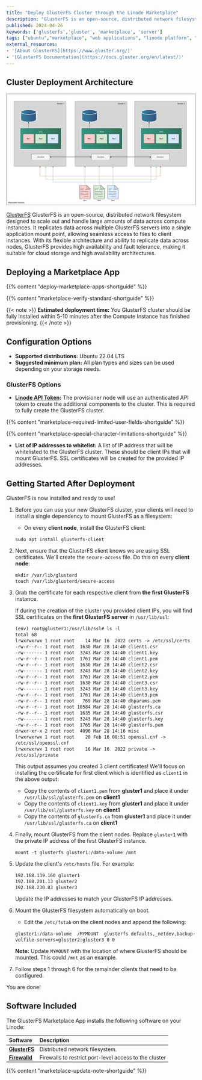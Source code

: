 ```yaml
---
title: "Deploy GlusterFS Cluster through the Linode Marketplace"
description: "GlusterFS is an open-source, distributed network filesystem designed to scale out and handle large amounts of data across compute instances. It replicates data across multiple GlusterFS servers into a single application mount point, allowing seamless access to files to client instances. With its flexible architecture and ability to replicate data across nodes, GlusterFS provides high availability and fault tolerance, making it suitable for cloud storage and high availability architectures."
published: 2024-04-26
keywords: ['glusterfs','gluster', 'marketplace', 'server']
tags: ["ubuntu","marketplace", "web applications", "linode platform", "cloud manager", "ssl", "cloud storage", "high availability", "compute storage"]
external_resources:
- '[About GlusterFS](https://www.gluster.org/)'
- '[GlusterFS Documentation](https://docs.gluster.org/en/latest/)'
---
```


## Cluster Deployment Architecture

!["Gluster Architecture"](glusterfs-cluster.png "GlusterFS Cluster Architecture")

[GlusterFS](https://www.gluster.org/) GlusterFS is an open-source, distributed network filesystem designed to scale out and handle large amounts of data across compute instances. It replicates data across multiple GlusterFS servers into a single application mount point, allowing seamless access to files to client instances. With its flexible architecture and ability to replicate data across nodes, GlusterFS provides high availability and fault tolerance, making it suitable for cloud storage and high availability architectures.

## Deploying a Marketplace App

{{% content "deploy-marketplace-apps-shortguide" %}}

{{% content "marketplace-verify-standard-shortguide" %}}

{{< note >}}
**Estimated deployment time:** You GlusterFS cluster should be fully installed within 5-10 minutes after the Compute Instance has finished provisioning.
{{< /note >}}

## Configuration Options

- **Supported distributions:** Ubuntu 22.04 LTS
- **Suggested minimum plan:** All plan types and sizes can be used depending on your storage needs.

### GlusterFS Options

- **[Linode API Token](/docs/products/tools/api/guides/manage-api-tokens/#create-an-api-token):** The provisioner node will use an authenticated API token to create the additional components to the cluster. This is required to fully create the GlusterFS cluster.

{{% content "marketplace-required-limited-user-fields-shortguide" %}}

{{% content "marketplace-special-character-limitations-shortguide" %}}
- **List of IP addresses to whitelist:** A list of IP address that will be whitelisted to the GlusterFS cluster. These should be client IPs that will mount GlusterFS. SSL certificates will be created for the provided IP addresses.

## Getting Started After Deployment

GlusterFS is now installed and ready to use!

1.  Before you can use your new GlusterFS cluster, your clients will need to install a single dependency to mount GlusterFS as a filesystem:

    - On every **client node**, install the GlusterFS client:

    ```command
    sudo apt install glusterfs-client
    ```

1.  Next, ensure that the GlusterFS client knows we are using SSL certificates. We'll create the `secure-access` file. Do this on every **client node**:

    ```command
    mkdir /var/lib/glusterd
    touch /var/lib/glusterd/secure-access
    ```

1.  Grab the certificate for each respective client from **the first GlusterFS** instance.

    If during the creation of the cluster you provided client IPs, you will find SSL certificates on the **first GlusterFS server** in `/usr/lib/ssl`:

    ```output
    (env) root@gluster1:/usr/lib/ssl# ls -l
    total 68
    lrwxrwxrwx 1 root root    14 Mar 16  2022 certs -> /etc/ssl/certs
    -rw-r--r-- 1 root root  1630 Mar 28 14:40 client1.csr
    -rw------- 1 root root  3243 Mar 28 14:40 client1.key
    -rw-r--r-- 1 root root  1761 Mar 28 14:40 client1.pem
    -rw-r--r-- 1 root root  1630 Mar 28 14:40 client2.csr
    -rw------- 1 root root  3243 Mar 28 14:40 client2.key
    -rw-r--r-- 1 root root  1761 Mar 28 14:40 client2.pem
    -rw-r--r-- 1 root root  1630 Mar 28 14:40 client3.csr
    -rw------- 1 root root  3243 Mar 28 14:40 client3.key
    -rw-r--r-- 1 root root  1761 Mar 28 14:40 client3.pem
    -rw-r--r-- 1 root root   769 Mar 28 14:40 dhparams.pem
    -rw-r--r-- 1 root root 10584 Mar 28 14:40 glusterfs.ca
    -rw-r--r-- 1 root root  1635 Mar 28 14:40 glusterfs.csr
    -rw------- 1 root root  3243 Mar 28 14:40 glusterfs.key
    -rw-r--r-- 1 root root  1765 Mar 28 14:40 glusterfs.pem
    drwxr-xr-x 2 root root  4096 Mar 28 14:16 misc
    lrwxrwxrwx 1 root root    20 Feb 16 08:51 openssl.cnf -> /etc/ssl/openssl.cnf
    lrwxrwxrwx 1 root root    16 Mar 16  2022 private -> /etc/ssl/private
    ```

    This output assumes you created 3 client certificates! We'll focus on installing the certificate for first client which is identified as `client1` in the above output:

    - Copy the contents of `client1.pem` from **gluster1** and place it under `/usr/lib/ssl/glusterfs.pem` on **client1**
    - Copy the contents of `client1.key` from **gluster1** and place it under `/usr/lib/ssl/glusterfs.key` on **client1**
    - Copy the contents of `glusterfs.ca` from **gluster1** and place it under `/usr/lib/ssl/glusterfs.ca` on **client1**

1.  Finally, mount GlusterFS from the client nodes. Replace `gluster1` with the private IP address of the first GlusterFS instance.

    ```command
    mount -t glusterfs gluster1:/data-volume /mnt
    ```

1.  Update the client's `/etc/hosts` file. For example:

    ```command
    192.168.139.160 gluster1
    192.168.201.13 gluster2
    192.168.230.83 gluster3
    ```

    Update the IP addresses to match your GlusterFS IP addresses.

1.  Mount the GlusterFS filesystem automatically on boot.

    - Edit the `/etc/fstab` on the client nodes and append the following:

    ```command
    gluster1:/data-volume  /MYMOUNT  glusterfs defaults,_netdev,backup-volfile-servers=gluster2:gluster3 0 0
    ```

    **Note:** Update `MYMOUNT` with the location of where GlusterFS should be mounted. This could `/mnt` as an example.

1.  Follow steps 1 through 6 for the remainder clients that need to be configured.

You are done!

## Software Included

The GlusterFS Marketplace App installs the following software on your Linode:

| **Software** | **Description** |
|:--------------|:------------|
| [**GlusterFS**](https://www.gluster.org/) | Distributed network filesystem. |
| [**Firewalld**](https://firewalld.org/) | Firewalls to restrict port-level access to the cluster |

{{% content "marketplace-update-note-shortguide" %}}